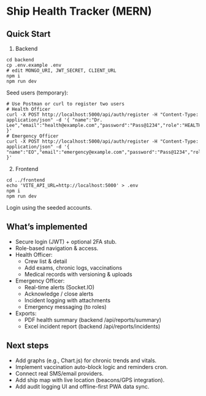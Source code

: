 # Ship Health Tracker (MERN)

## Quick Start
1) Backend
```
cd backend
cp .env.example .env
# edit MONGO_URI, JWT_SECRET, CLIENT_URL
npm i
npm run dev
```
Seed users (temporary):
```
# Use Postman or curl to register two users
# Health Officer
curl -X POST http://localhost:5000/api/auth/register -H "Content-Type: application/json" -d '{ "name":"Dr. Lee","email":"health@example.com","password":"Pass@1234","role":"HEALTH_OFFICER" }'
# Emergency Officer
curl -X POST http://localhost:5000/api/auth/register -H "Content-Type: application/json" -d '{ "name":"EO","email":"emergency@example.com","password":"Pass@1234","role":"EMERGENCY_OFFICER" }'
```

2) Frontend
```
cd ../frontend
echo 'VITE_API_URL=http://localhost:5000' > .env
npm i
npm run dev
```
Login using the seeded accounts.

## What’s implemented
- Secure login (JWT) + optional 2FA stub.
- Role-based navigation & access.
- Health Officer:
  - Crew list & detail
  - Add exams, chronic logs, vaccinations
  - Medical records with versioning & uploads
- Emergency Officer:
  - Real-time alerts (Socket.IO)
  - Acknowledge / close alerts
  - Incident logging with attachments
  - Emergency messaging (to roles)
- Exports:
  - PDF health summary (backend /api/reports/summary)
  - Excel incident report (backend /api/reports/incidents)

## Next steps
- Add graphs (e.g., Chart.js) for chronic trends and vitals.
- Implement vaccination auto-block logic and reminders cron.
- Connect real SMS/email providers.
- Add ship map with live location (beacons/GPS integration).
- Add audit logging UI and offline-first PWA data sync.
